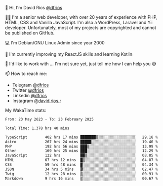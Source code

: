 👋 Hi, I'm David Rios [@dfrios](https://github.com/dfrios)

👨‍💻 I'm a senior web developer, with over 20 years of experience with PHP, HTML, CSS and Vanilla JavaScript. I'm also a WordPress, Laravel and Yii developer. Unfortunately, most of my projects are copyrighted and cannot be published on GitHub.

💻 I'm Debian/GNU Linux Admin since year 2000

🌱 I'm currently improving my ReactJS skills and learning Kotlin

💞️ I'd like to work with ... I'm not sure yet, just tell me how I can help you 😅


📫 How to reach me:
* Telegram [@dfrios](https://t.me/dfrios)
* Twitter [@dfrios](https://twitter.com/dfrios)
* Linkedin [@dfrios](https://linkedin.com/in/dfrios)
* Instagram [@david.rios.r](https://instagram.com/david.rios.r)



My WakaTime stats:
<!--START_SECTION:waka-->

```txt
From: 23 May 2023 - To: 23 February 2025

Total Time: 1,378 hrs 40 mins

TypeScript        402 hrs 17 mins ███████▒░░░░░░░░░░░░░░░░░   29.18 %
Astro             267 hrs 24 mins █████░░░░░░░░░░░░░░░░░░░░   19.40 %
PHP               192 hrs 56 mins ███▒░░░░░░░░░░░░░░░░░░░░░   13.99 %
Other             169 hrs 25 mins ███░░░░░░░░░░░░░░░░░░░░░░   12.29 %
JavaScript        122 hrs         ██▒░░░░░░░░░░░░░░░░░░░░░░   08.85 %
HTML              67 hrs 12 mins  █▒░░░░░░░░░░░░░░░░░░░░░░░   04.87 %
CSS               59 hrs 48 mins  █░░░░░░░░░░░░░░░░░░░░░░░░   04.34 %
JSON              34 hrs 5 mins   ▓░░░░░░░░░░░░░░░░░░░░░░░░   02.47 %
Twig              12 hrs 28 mins  ▒░░░░░░░░░░░░░░░░░░░░░░░░   00.91 %
Markdown          9 hrs 16 mins   ▒░░░░░░░░░░░░░░░░░░░░░░░░   00.67 %
```

<!--END_SECTION:waka-->
